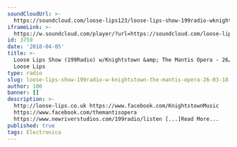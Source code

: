 ```yaml
---
soundCloudUrl: >-
  https://soundcloud.com/loose-lips123/loose-lips-show-199radio-wknightstown-the-mantis-opera-260318
iframeLink: >-
  https://w.soundcloud.com/player/?url=https://soundcloud.com/loose-lips123/loose-lips-show-199radio-wknightstown-the-mantis-opera-260318&color=00aabb&auto_play=false&hide_related=false&show_comments=true&show_user=true&show_reposts=false
id: 3759
date: '2018-04-05'
title: >-
  Loose Lips Show (199Radio) w/Knightstown &amp; The Mantis Opera - 26/03/18 -
  Loose Lips
type: radio
slug: loose-lips-show-199radio-w-knightstown-the-mantis-opera-26-03-18
author: 100
banner: []
description: >-
  http://loose-lips.co.uk https://www.facebook.com/KnightstownMusic
  https://www.facebook.com/themantisopera
  https://www.newriverstudios.com/199radio/listen [...]Read More...
published: true
tags: Electronica
---
```

